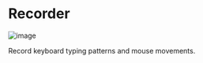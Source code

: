 # Recorder

![image](https://user-images.githubusercontent.com/42113355/171296843-790b4cef-97c7-4617-a499-e920ee0ec60b.png)

Record keyboard typing patterns and mouse movements.
